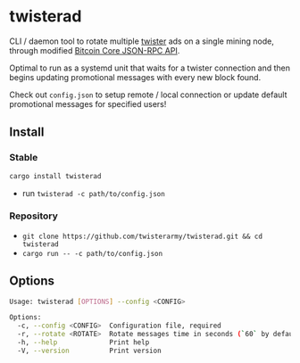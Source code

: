 # twisterad

CLI / daemon tool to rotate multiple [twister](https://github.com/twisterarmy/twister-core) ads on a single mining node,
through modified [Bitcoin Core JSON-RPC API](https://github.com/twisterarmy/rust-bitcoincore-rpc).

Optimal to run as a systemd unit that waits for a twister connection and then begins updating promotional messages with every new block found.

Check out `config.json` to setup remote / local connection or update default promotional messages for specified users!

## Install

### Stable

``` bash
cargo install twisterad
```
* run `twisterad -c path/to/config.json`

### Repository

* `git clone https://github.com/twisterarmy/twisterad.git && cd twisterad`
* `cargo run -- -c path/to/config.json`

## Options

``` bash
Usage: twisterad [OPTIONS] --config <CONFIG>

Options:
  -c, --config <CONFIG>  Configuration file, required
  -r, --rotate <ROTATE>  Rotate messages time in seconds (`60` by default) [default: 60]
  -h, --help             Print help
  -V, --version          Print version
```
